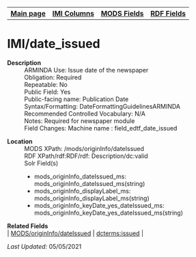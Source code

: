 <!DOCTYPE html>
<html>

<body>
<table style="width:100%">
  <tr>
    <th><a href="index.md">Main page</a></th>
	<th><a href="IMI.md">IMI Columns</a></th>
    <th><a href="MODS.md">MODS Fields</a></th>
    <th><a href="RDF.md">RDF Fields</a></th>
  </tr>
</table>

<h1>IMI/date_issued</h1>
<dl>
  <dt><b>Description</b></dt>
  <dd>ARMINDA Use: Issue date of the newspaper</dd>
  <dd>Obligation: Required</dd>
  <dd>Repeatable: No</dd>
  <dd>Public Field: Yes</dd>
  <dd>Public-facing name: Publication Date</dd>
  <dd>Syntax/Formatting: DateFormattingGuidelinesARMINDA</dd>
  <dd>Recommended Controlled Vocabulary: N/A</dd>
  <dd>Notes: Required for newspaper module</dd>
  <dd>Field Changes: Machine name : field_edtf_date_issued</dd>
</dl>
<dl>
    <dt><b>Location</b></dt>
		<dd> MODS XPath:   /mods/originInfo/dateIssued</dd>
		<dd> RDF XPath/rdf:RDF/rdf: Description/dc:valid</dd>
		<dd> Solr Field(s)
			<ul>
				<li>mods_originInfo_dateIssued_ms: mods_originInfo_dateIssued_ms(string)</li>
				<li>mods_originInfo_displayLabel_ms: mods_originInfo_displayLabel_ms(string)</li>
				<li>mods_originInfo_keyDate_yes_dateIssued_ms: mods_originInfo_keyDate_yes_dateIssued_ms(string)</li>
			</ul>
		</dd>
</dl>
<dl>
	<dt><b>Related Fields</b></dt>
		| <a href="mods.originInfo_dateIssued.md">MODS/originInfo/dateIssued</a> | <a href="rdf.dcterms.issued.md">dcterms:issued</a> |
</dl>
<p><i>Last Updated: </i>05/05/2021</p>
</body>
</html>
